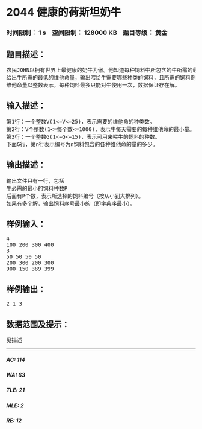 # 2044 健康的荷斯坦奶牛   
### 时间限制： 1 s&nbsp;&nbsp;&nbsp;&nbsp;空间限制： 128000 KB&nbsp;&nbsp;&nbsp;&nbsp;题目等级： 黄金  
## 题目描述：  

<pre>
农民JOHN以拥有世界上最健康的奶牛为傲。他知道每种饲料中所包含的牛所需的最低的维他命量是多少。请你帮助农夫喂养他的牛，以保持它们的健康，使喂给牛的饲料的种数最少。
给出牛所需的最低的维他命量，输出喂给牛需要哪些种类的饲料，且所需的饲料剂量最少。
维他命量以整数表示，每种饲料最多只能对牛使用一次，数据保证存在解。
</pre>
  
  
## 输入描述：  

<pre>
第1行：一个整数V(1<=V<=25)，表示需要的维他命的种类数。
第2行：V个整数(1<=每个数<=1000)，表示牛每天需要的每种维他命的最小量。
第3行：一个整数G(1<=G<=15)，表示可用来喂牛的饲料的种数。
下面G行，第n行表示编号为n饲料包含的各种维他命的量的多少。
</pre>
  
  
## 输出描述：  

<pre>
输出文件只有一行，包括
牛必需的最小的饲料种数P
后面有P个数，表示所选择的饲料编号（按从小到大排列）。
如果有多个解，输出饲料序号最小的（即字典序最小）。
</pre>
  
  
## 样例输入：  

<pre>
4
100 200 300 400
3
50 50 50 50
200 300 200 300
900 150 389 399
</pre>
  
  
## 样例输出：  

<pre>
2 1 3
</pre>
  
  
## 数据范围及提示：  

<pre>
见描述 
</pre>
  
  
***  

##### AC: 114  
##### WA: 63  
##### TLE: 21  
##### MLE: 2  
##### RE: 12  
